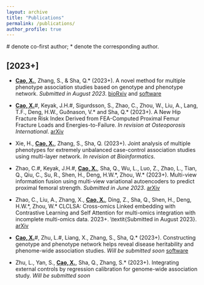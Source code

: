 ```yaml
---
layout: archive
title: "Publications"
permalink: /publications/
author_profile: true
---
```


\# denote co-first author; \* denote the corresponding author.

## \[2023+\]

* **<u>Cao, X.</u>**, Zhang, S., & Sha, Q.\* (2023+). A novel method for multiple phenotype association studies based on genotype and phenotype network. *Submitted in August 2023*. [bioRxiv](https://doi.org/10.1101/2023.02.23.529687) and [software](https://github.com/xueweic/GPN)

* **<u>Cao, X.</u>**\#, Keyak, J.H.\#, Sigurdsson, S., Zhao, C., Zhou, W., Liu, A., Lang, T.F., Deng, H.W., Guðnason, V.\* and Sha, Q.\* (2023+). A New Hip Fracture Risk Index Derived from FEA-Computed Proximal Femur Fracture Loads and Energies-to-Failure. *In revision at Osteoporosis International*. [arXiv](https://arxiv.org/abs/2210.01032)

* Xie, H., **<u>Cao, X.</u>**, Zhang, S., Sha, Q. (2023+). Joint analysis of multiple phenotypes for extremely unbalanced case-control association studies using multi-layer network. *In revision at Bioinformatics*.

* Zhao, C.\#, Keyak, J.H.\#, **<u>Cao, X.</u>**, Sha, Q., Wu, L., Luo, Z., Zhao, L., Tian, Q., Qiu, C., Su, R., Shen, H., Deng, H.W.\*, Zhou, W.\* (2023+). Multi-view information fusion using multi-view variational autoencoders to predict proximal femoral strength. *Submitted in June 2023*. [arXiv](https://arxiv.org/abs/2210.00674)

* Zhao, C., Liu, A., Zhang, X., **<u>Cao, X.</u>**, Ding, Z., Sha, Q., Shen, H., Deng, H.W.\*, Zhou, W.\* CLCLSA: Cross-omics Linked embedding with Contrastive Learning and Self Attention for multi-omics integration with incomplete multi-omics data. 2023+. \textit{Submitted in August 2023}. [arXiv](https://arxiv.org/abs/2304.05542)

* **<u>Cao, X.</u>**\#, Zhu, L.\#, Liang, X., Zhang, S., Sha, Q.\* (2023+). Constructing genotype and phenotype network helps reveal disease heritability and phenome-wide association studies. *Will be submitted soon* [software](https://github.com/xueweic/GPN)

* Zhu, L., Yan, S., **<u>Cao, X.</u>**, Sha, Q., Zhang, S.\* (2023+). Integrating external controls by regression calibration for genome-wide association study. *Will be submitted soon*